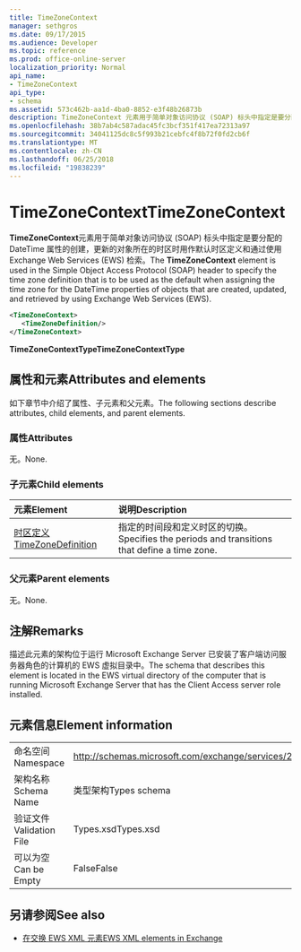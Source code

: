 ```yaml
---
title: TimeZoneContext
manager: sethgros
ms.date: 09/17/2015
ms.audience: Developer
ms.topic: reference
ms.prod: office-online-server
localization_priority: Normal
api_name:
- TimeZoneContext
api_type:
- schema
ms.assetid: 573c462b-aa1d-4ba0-8852-e3f48b26873b
description: TimeZoneContext 元素用于简单对象访问协议 (SOAP) 标头中指定是要分配的 DateTime 属性的创建、 更新和检索的对象所在的时区时用作默认时区定义使用 Exchange Web Services (EWS)。
ms.openlocfilehash: 38b7ab4c587adac45fc3bcf351f417ea72313a97
ms.sourcegitcommit: 34041125dc8c5f993b21cebfc4f8b72f0fd2cb6f
ms.translationtype: MT
ms.contentlocale: zh-CN
ms.lasthandoff: 06/25/2018
ms.locfileid: "19838239"
---
```

# <a name="timezonecontext"></a><span data-ttu-id="19194-103">TimeZoneContext</span><span class="sxs-lookup"><span data-stu-id="19194-103">TimeZoneContext</span></span>

<span data-ttu-id="19194-104">**TimeZoneContext**元素用于简单对象访问协议 (SOAP) 标头中指定是要分配的 DateTime 属性的创建，更新的对象所在的时区时用作默认时区定义和通过使用 Exchange Web Services (EWS) 检索。</span><span class="sxs-lookup"><span data-stu-id="19194-104">The **TimeZoneContext** element is used in the Simple Object Access Protocol (SOAP) header to specify the time zone definition that is to be used as the default when assigning the time zone for the DateTime properties of objects that are created, updated, and retrieved by using Exchange Web Services (EWS).</span></span> 
  
```xml
<TimeZoneContext>
   <TimeZoneDefinition/>
</TimeZoneContext>
```

 <span data-ttu-id="19194-105">**TimeZoneContextType**</span><span class="sxs-lookup"><span data-stu-id="19194-105">**TimeZoneContextType**</span></span>
## <a name="attributes-and-elements"></a><span data-ttu-id="19194-106">属性和元素</span><span class="sxs-lookup"><span data-stu-id="19194-106">Attributes and elements</span></span>

<span data-ttu-id="19194-107">如下章节中介绍了属性、子元素和父元素。</span><span class="sxs-lookup"><span data-stu-id="19194-107">The following sections describe attributes, child elements, and parent elements.</span></span>
  
### <a name="attributes"></a><span data-ttu-id="19194-108">属性</span><span class="sxs-lookup"><span data-stu-id="19194-108">Attributes</span></span>

<span data-ttu-id="19194-109">无。</span><span class="sxs-lookup"><span data-stu-id="19194-109">None.</span></span>
  
### <a name="child-elements"></a><span data-ttu-id="19194-110">子元素</span><span class="sxs-lookup"><span data-stu-id="19194-110">Child elements</span></span>

|<span data-ttu-id="19194-111">**元素**</span><span class="sxs-lookup"><span data-stu-id="19194-111">**Element**</span></span>|<span data-ttu-id="19194-112">**说明**</span><span class="sxs-lookup"><span data-stu-id="19194-112">**Description**</span></span>|
|:-----|:-----|
|[<span data-ttu-id="19194-113">时区定义</span><span class="sxs-lookup"><span data-stu-id="19194-113">TimeZoneDefinition</span></span>](timezonedefinition.md) <br/> |<span data-ttu-id="19194-114">指定的时间段和定义时区的切换。</span><span class="sxs-lookup"><span data-stu-id="19194-114">Specifies the periods and transitions that define a time zone.</span></span>  <br/> |
   
### <a name="parent-elements"></a><span data-ttu-id="19194-115">父元素</span><span class="sxs-lookup"><span data-stu-id="19194-115">Parent elements</span></span>

<span data-ttu-id="19194-116">无。</span><span class="sxs-lookup"><span data-stu-id="19194-116">None.</span></span>
  
## <a name="remarks"></a><span data-ttu-id="19194-117">注解</span><span class="sxs-lookup"><span data-stu-id="19194-117">Remarks</span></span>

<span data-ttu-id="19194-118">描述此元素的架构位于运行 Microsoft Exchange Server 已安装了客户端访问服务器角色的计算机的 EWS 虚拟目录中。</span><span class="sxs-lookup"><span data-stu-id="19194-118">The schema that describes this element is located in the EWS virtual directory of the computer that is running Microsoft Exchange Server that has the Client Access server role installed.</span></span>
  
## <a name="element-information"></a><span data-ttu-id="19194-119">元素信息</span><span class="sxs-lookup"><span data-stu-id="19194-119">Element information</span></span>

|||
|:-----|:-----|
|<span data-ttu-id="19194-120">命名空间</span><span class="sxs-lookup"><span data-stu-id="19194-120">Namespace</span></span>  <br/> |http://schemas.microsoft.com/exchange/services/2006/types  <br/> |
|<span data-ttu-id="19194-121">架构名称</span><span class="sxs-lookup"><span data-stu-id="19194-121">Schema Name</span></span>  <br/> |<span data-ttu-id="19194-122">类型架构</span><span class="sxs-lookup"><span data-stu-id="19194-122">Types schema</span></span>  <br/> |
|<span data-ttu-id="19194-123">验证文件</span><span class="sxs-lookup"><span data-stu-id="19194-123">Validation File</span></span>  <br/> |<span data-ttu-id="19194-124">Types.xsd</span><span class="sxs-lookup"><span data-stu-id="19194-124">Types.xsd</span></span>  <br/> |
|<span data-ttu-id="19194-125">可以为空</span><span class="sxs-lookup"><span data-stu-id="19194-125">Can be Empty</span></span>  <br/> |<span data-ttu-id="19194-126">False</span><span class="sxs-lookup"><span data-stu-id="19194-126">False</span></span>  <br/> |
   
## <a name="see-also"></a><span data-ttu-id="19194-127">另请参阅</span><span class="sxs-lookup"><span data-stu-id="19194-127">See also</span></span>



- [<span data-ttu-id="19194-128">在交换 EWS XML 元素</span><span class="sxs-lookup"><span data-stu-id="19194-128">EWS XML elements in Exchange</span></span>](ews-xml-elements-in-exchange.md)

